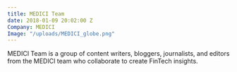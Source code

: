 ```yaml
---
title: MEDICI Team
date: 2018-01-09 20:02:00 Z
Company: MEDICI
Image: "/uploads/MEDICI_globe.png"
---
```


MEDICI Team is a group of content writers, bloggers, journalists, and editors from the MEDICI team who collaborate to create FinTech insights. 